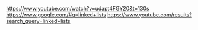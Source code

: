 https://www.youtube.com/watch?v=udapt4FGY20&t=130s
https://www.google.com/#q=linked+lists
https://www.youtube.com/results?search_query=linked+lists

